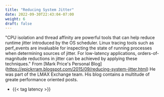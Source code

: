 ```yaml
---
title: "Reducing System Jitter"
date: 2022-09-30T22:43:04-07:00
weight: 6
draft: false
---
```

"CPU isolation and thread affinity are  powerful tools that can help reduce runtime jitter introduced by the OS scheduler. Linux tracing tools such as perf_events are invaluable for inspecting the state of running processes when determining sources of jitter. For low-latency applications, orders-of-magnitude reductions in jitter can be achieved by applying these techniques."
From [Mark Price's Personal Blog] (https://epickrram.blogspot.com/2015/09/reducing-system-jitter.html)
He was part of the LMAX Exchange team. His blog contains a multitude of greate performance oriented posts.
- {{< tag latency >}}
